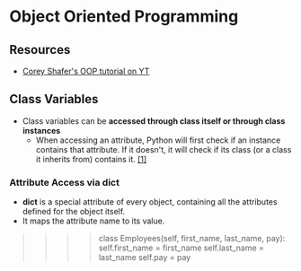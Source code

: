 # Object Oriented Programming

## Resources
- [Corey Shafer's OOP tutorial on YT](https://www.youtube.com/watch?v=ZDa-Z5JzLYM&list=PL-osiE80TeTsqhIuOqKhwlXsIBIdSeYtc)

## Class Variables
- Class variables can be **accessed through class itself or through class instances** 
  - When accessing an attribute, Python will first check if an instance contains that attribute. If it doesn't, it will check if its class (or a class it inherits from) contains it. [[1]](https://youtu.be/BJ-VvGyQxho?t=214)

### Attribute Access via __dict__
- __dict__ is a special attribute of every object, containing all the attributes defined for the object itself. 
- It maps the attribute name to its value.

> >>> class Employees(self, first_name, last_name, pay):
          self.first_name = first_name
          self.last_name = last_name
          self.pay = pay
   >>>
